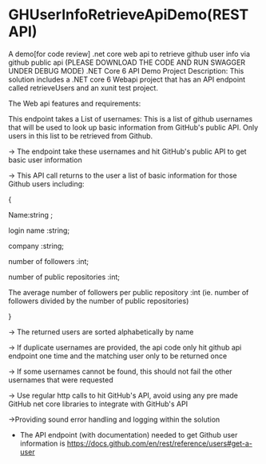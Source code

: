 # GHUserInfoRetrieveApiDemo(REST API)
A demo[for code review] .net core web api to retrieve github user info via github public api
(PLEASE DOWNLOAD THE CODE AND RUN SWAGGER UNDER DEBUG MODE)
.NET Core 6 API Demo Project Description:
This solution includes a .NET core 6 Webapi project that has an API endpoint called retrieveUsers and an xunit test project.

The Web api features and requirements:

This endpoint takes a List of usernames: This is a list of github usernames that will be used to look up basic information from GitHub's public API. Only users in this list to be retrieved from Github. 

→ The endpoint take these usernames and hit GitHub's public API to get basic user information

→ This API call returns to the user a list of basic information for those Github users including: 

{

Name:string ;

login name :string; 

company :string; 

number of followers :int; 

number of public repositories :int;

The average number of followers per public repository :int
(ie. number of followers divided by the number of public repositories)

} 

→ The returned users are sorted alphabetically by name 

→ If duplicate usernames are provided, the api code only hit github api endpoint one time and the matching user only to be returned once 

→ If some usernames cannot be found, this should not fail the other usernames that were requested

→ Use regular http calls to hit GitHub's API, avoid using any pre made GitHub net core libraries to integrate with GitHub's API 

→Providing sound error handling and logging within the solution

* The API endpoint (with documentation) needed to get Github user information is https://docs.github.com/en/rest/reference/users#get-a-user 


